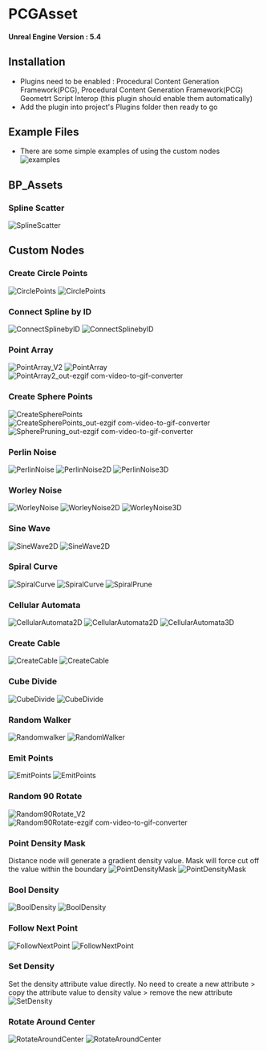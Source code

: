 # PCGAsset
#### Unreal Engine Version : 5.4

## Installation
- Plugins need to be enabled : Procedural Content Generation Framework(PCG), Procedural Content Generation Framework(PCG) Geometrt Script Interop (this plugin should enable them automatically)
- Add the plugin into project's Plugins folder then ready to go

## Example Files
- There are some simple examples of using the custom nodes 
![examples](https://github.com/user-attachments/assets/95eca0be-0c96-4c13-8b97-a7678f44b868)

## BP_Assets
### Spline Scatter
![SplineScatter](https://github.com/user-attachments/assets/0fad0946-99ac-4d36-8dd3-98e5fcd43785)


## Custom Nodes
### Create Circle Points
![CirclePoints](https://github.com/user-attachments/assets/ea22315a-3c42-4640-8cce-60abc02f92e6)
![CirclePoints](https://github.com/user-attachments/assets/60214c74-fac5-4043-b543-7d3808790123)

### Connect Spline by ID
![ConnectSplinebyID](https://github.com/user-attachments/assets/8df6c805-008a-4a87-94b6-8e8da556cfec)
![ConnectSplinebyID](https://github.com/user-attachments/assets/8c5a13c2-c42c-4608-9af8-74100e155cd8)

### Point Array
![PointArray_V2](https://github.com/user-attachments/assets/aeac17cc-f182-423f-8ae7-1039422646f8)
![PointArray](https://github.com/user-attachments/assets/7f1b58c7-bc06-4ab0-bb07-b8371d242bc2)
![PointArray2_out-ezgif com-video-to-gif-converter](https://github.com/user-attachments/assets/8682802d-055b-4c65-acda-96198403b5d0)

### Create Sphere Points
![CreateSpherePoints](https://github.com/user-attachments/assets/e5032fda-0317-4a42-aa4c-6752525019df)
![CreateSpherePoints_out-ezgif com-video-to-gif-converter](https://github.com/user-attachments/assets/03757372-3f40-4e1c-9f3f-8ae8b75dcb15)
![SpherePruning_out-ezgif com-video-to-gif-converter](https://github.com/user-attachments/assets/03131a9a-e644-42ff-ae01-8b5ad46009e6)

### Perlin Noise
![PerlinNoise](https://github.com/user-attachments/assets/8144c074-6ba7-40a1-b818-b483108d06bb)
![PerlinNoise2D](https://github.com/user-attachments/assets/2fde35fc-7417-478c-8a09-7e58d3cb3005)
![PerlinNoise3D](https://github.com/user-attachments/assets/55091849-cc67-40c8-9f99-97ef3dfe11e4)

### Worley Noise
![WorleyNoise](https://github.com/user-attachments/assets/ba1235b3-e584-4d5d-a047-51cf3289b242)
![WorleyNoise2D](https://github.com/user-attachments/assets/b790fa69-ae0a-4d70-8130-86199f5e8040)
![WorleyNoise3D](https://github.com/user-attachments/assets/94ee0e5e-c0e6-4f1b-b481-c3b591cd3668)

### Sine Wave
![SineWave2D](https://github.com/user-attachments/assets/d2481caa-7a33-4c5c-98d4-ef7df2fe6780)
![SineWave2D](https://github.com/user-attachments/assets/0538f027-1150-45bf-9728-d489072cb853)

### Spiral Curve
![SpiralCurve](https://github.com/user-attachments/assets/5c9b7dd4-50bf-40e7-a536-dbafbc540f2e)
![SpiralCurve](https://github.com/user-attachments/assets/63544d70-0eb9-406b-b11b-e83e37006345)
![SpiralPrune](https://github.com/user-attachments/assets/539aaf23-9b4c-41b9-984a-e9dda30bf01b)

### Cellular Automata
![CellularAutomata2D](https://github.com/user-attachments/assets/8e80df22-b243-4ad9-87b0-04951129ef55)
![CellularAutomata2D](https://github.com/user-attachments/assets/b74dfb6e-d27a-4f3c-b90b-01481c7d4ac8)
![CellularAutomata3D](https://github.com/user-attachments/assets/4754001b-f7c0-405f-9329-e4ba3e540c20)

### Create Cable
![CreateCable](https://github.com/user-attachments/assets/ca1944bb-2f88-4a74-9f9e-849cfe5060ae)
![CreateCable](https://github.com/user-attachments/assets/aaca6781-fcb9-40ea-8a6a-002cc7c484c3)

### Cube Divide
![CubeDivide](https://github.com/user-attachments/assets/57d1de3c-ef72-4f83-a1fd-ee91994605a6)
![CubeDivide](https://github.com/user-attachments/assets/c31cb16d-4da3-4134-ba2e-29632dc70d72)

### Random Walker
![Randomwalker](https://github.com/user-attachments/assets/9bbf87bb-6979-42ef-b68a-cb83e3254462)
![RandomWalker](https://github.com/user-attachments/assets/3f079fe7-d653-4128-be32-2625f468ed20)

### Emit Points
![EmitPoints](https://github.com/user-attachments/assets/5f01dd85-363e-48f3-b492-654da275a9b6)
![EmitPoints](https://github.com/user-attachments/assets/5ed917e1-bb80-42a5-a66d-5d2b8cf1c516)

### Random 90 Rotate
![Random90Rotate_V2](https://github.com/user-attachments/assets/e9de245b-858f-4c1e-bf62-3f2b1a21e2b8)
![Random90Rotate-ezgif com-video-to-gif-converter](https://github.com/user-attachments/assets/84ea926d-1b3e-482e-9616-e9367db428eb)

### Point Density Mask
Distance node will generate a gradient density value. Mask will force cut off the value within the boundary
![PointDensityMask](https://github.com/user-attachments/assets/f399e4a5-ff51-4699-914d-f7c046812281)
![PointDensityMask](https://github.com/user-attachments/assets/373adc95-b344-40d1-b4ec-e22912a80b8b)

### Bool Density
![BoolDensity](https://github.com/user-attachments/assets/55eeb9c5-7c8a-428c-8ed1-0b1da1495e3f)
![BoolDensity](https://github.com/user-attachments/assets/eb1a6286-7b55-4080-8536-ed3348e6a62e)

### Follow Next Point
![FollowNextPoint](https://github.com/user-attachments/assets/b04f0a4f-b71b-4cab-9912-e5ce014e8611)
![FollowNextPoint](https://github.com/user-attachments/assets/58b48578-548a-4077-863d-eaa627ac9adb)

### Set Density
Set the density attribute value directly. No need to create a new attribute > copy the attribute value to density value > remove the new attribute
![SetDensity](https://github.com/user-attachments/assets/b3cc9951-ea7c-4e0d-b03b-9fc4e47d735c)

### Rotate Around Center
![RotateAroundCenter](https://github.com/user-attachments/assets/3dbc0a01-b106-45a7-be75-703ca95a7a9d)
![RotateAroundCenter](https://github.com/user-attachments/assets/92764f43-6f6d-4ef3-b0ed-faf759647efa)






